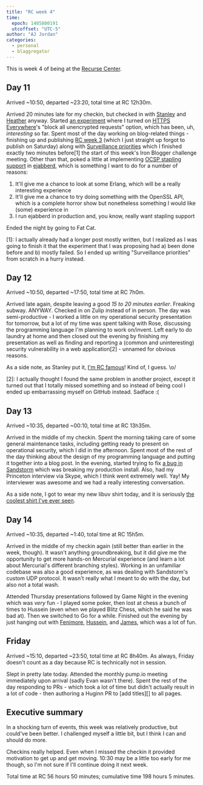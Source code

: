 ```yaml
---
title: "RC week 4"
time:
  epoch: 1485800191
  utcoffset: "UTC-5"
author: "AJ Jordan"
categories:
  - personal
  - blaggregator
---
```


This is week 4 of being at the [Recurse Center][].

<script async defer src="https://www.recurse-scout.com/loader.js?t=3d49e64361d4b897ffd2fd56dcd93ca4"></script>

## Day 11

Arrived ~10:50, departed ~23:20, total time at RC 12h30m.

Arrived 20 minutes late for my checkin, but checked in with [Stanley][] and [Heather][] anyway. Started [an experiment][nohttp] where I turned on [HTTPS Everywhere][]'s "block all unencrypted requests" option, which has been, uh, _interesting_ so far. Spent most of the day working on blog-related things - finishing up and publishing [RC week 3][] (which I just straight up forgot to publish on Saturday) along with [Surveillance priorities][] which I finished exactly two minutes before\[1] the start of this week's Iron Blogger challenge meeting. Other than that, poked a little at implementing [OCSP stapling support][stapling] in [ejabberd][], which is something I want to do for a number of reasons:

 1. It'll give me a chance to look at some Erlang, which will be a really interesting experience
 2. It'll give me a chance to try doing something with the OpenSSL API, which is a complete horror show but nonetheless something I would like (some) experience in
 3. I run ejabberd in production and, you know, really want stapling support

Ended the night by going to Fat Cat.

 \[1]: I actually already had a longer post mostly written, but I realized as I was going to finish it that the experiment that I was proposing had a) been done before and b) mostly failed. So I ended up writing "Surveillance priorities" from scratch in a hurry instead.

## Day 12

Arrived ~10:50, departed ~17:50, total time at RC 7h0m.

Arrived late again, despite leaving a good _15 to 20 minutes earlier_. Freaking subway. ANYWAY. Checked in on Zulip instead of in person. The day was semi-productive - I worked a little on my operational security presentation for tomorrow, but a lot of my time was spent talking with Rose, discussing the programming language I'm planning to work on/invent. Left early to do laundry at home and then closed out the evening by finishing my presentation as well as finding and reporting a (common and uninteresting) security vulnerability in a web application\[2] - unnamed for obvious reasons.

As a side note, as Stanley put it, [I'm RC famous][famous]! Kind of, I guess. \o/

 \[2]: I actually thought I found the same problem in another project, except it turned out that I totally missed something and so instead of being cool I ended up embarrassing myself on GitHub instead. Sadface :(

## Day 13

Arrived ~10:35, departed ~00:10, total time at RC 13h35m.

Arrived in the middle of my checkin. Spent the morning taking care of some general maintenance tasks, including getting ready to present on operational security, which I did in the afternoon. Spent most of the rest of the day thinking about the design of my programming language and putting it together into a blog post. In the evening, started trying to fix [a bug in Sandstorm][sandcats] which was breaking my production install. Also, had my Princeton interview via Skype, which I think went extremely well. Yay! My interviewer was awesome and we had a really interesting conversation.

As a side note, I got to wear my new libuv shirt today, and it is seriously [the coolest shirt I've ever seen][libuv].

## Day 14

Arrived ~10:35, departed ~1:40, total time at RC 15h5m.

Arrived in the middle of my checkin again (still better than earlier in the week, though). It wasn't anything groundbreaking, but it did give me the opportunity to get more hands-on Mercurial experience (and learn a lot about Mercurial's different branching styles). Working in an unfamiliar codebase was also a good experience, as was dealing with Sandstorm's custom UDP protocol. It wasn't really what I meant to do with the day, but also not a total wash.

Attended Thursday presentations followed by Game Night in the evening which was _very_ fun - I played some poker, then lost at chess a bunch of times to Hussein (even when we played Blitz Chess, which he said he was bad at). Then we switched to Go for a while. Finished out the evening by just hanging out with [Fenimore][], [Hussein][], and [James][], which was a lot of fun.

## Friday

Arrived ~15:10, departed ~23:50, total time at RC 8h40m. As always, Friday doesn't count as a day because RC is technically not in session.

Slept in pretty late today. Attended the monthly pump.io meeting immediately upon arrival (sadly Evan wasn't there). Spent the rest of the day responding to PRs - which took a lot of time but didn't actually result in a lot of code - then authoring a Huginn PR to [add titles][] to all pages.

## Executive summary

In a shocking turn of events, this week was relatively productive, but could've been better. I challenged myself a little bit, but I think I can and should do more.

Checkins really helped. Even when I missed the checkin it provided motivation to get up and get moving. 10:30 may be a little too early for me though, so I'm not sure if I'll continue doing it next week.

Total time at RC 56 hours 50 minutes; cumulative time 198 hours 5 minutes.

 [Recurse Center]: https://recurse.com
 [Stanley]: https://stanzheng.com/
 [Heather]: https://github.com/heatherbooker
 [nohttp]: https://pump.strugee.net/alex/note/q1vco7XwRk6JsYteqTQqPA
 [HTTPS Everywhere]: https://www.eff.org/https-everywhere
 [RC week 3]: https://strugee.net/blog/2017/01/rc-week-3
 [Surveillance priorities]: https://strugee.net/blog/2017/01/surveillance-priorities
 [stapling]: https://github.com/processone/ejabberd/issues/1364
 [ejabberd]: https://www.ejabberd.im/
 [famous]: https://www.recurse.com/blog/112-how-rc-uses-zulip
 [all titles]: https://github.com/cantino/huginn/pull/1884
 [sandcats]: https://github.com/sandstorm-io/sandcats/issues/153
 [libuv]: https://pump.strugee.net/alex/image/zAFejrr9RY6pLFHpSlXBbQ
 [Fenimore]: http://another.workingagenda.com
 [Hussein]: https://github.com/Husseinfarah93
 [James]: http://kacyjam.es/
